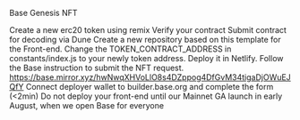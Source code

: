Base Genesis NFT

Create a new erc20 token using remix
Verify your contract
Submit contract for decoding via Dune
Create a new repository based on this template for the Front-end.
Change the TOKEN_CONTRACT_ADDRESS in constants/index.js to your newly token address.
Deploy it in Netlify.
Follow the Base instruction to submit the NFT request. 
https://base.mirror.xyz/hwNwqXHVoLlO8s4DZppog4DfGvM34tigaDjOWuEJQfY Connect deployer wallet to builder.base.org and complete the form (<2min) Do not deploy your front-end until our Mainnet GA launch in early August, when we open Base for everyone
